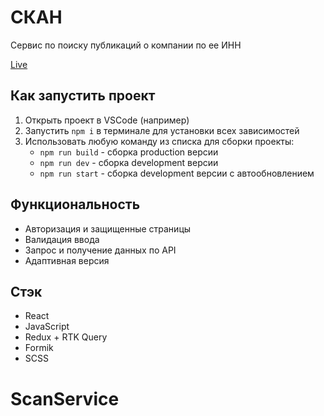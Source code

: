 # СКАН

Сервис по поиску публикаций о компании по ее ИНН

[Live](https://scan.yuriylysyuk.ru)

## Как запустить проект

1. Открыть проект в VSCode (например)
2. Запустить `npm i` в терминале для установки всех зависимостей
3. Использовать любую команду из списка для сборки проекты:
   - `npm run build` - сборка production версии
   - `npm run dev` - сборка development версии
   - `npm run start` - сборка development версии с автообновлением

## Функциональность

- Авторизация и защищенные страницы
- Валидация ввода
- Запрос и получение данных по API
- Адаптивная версия

## Стэк

- React
- JavaScript
- Redux + RTK Query
- Formik
- SCSS
# ScanService
